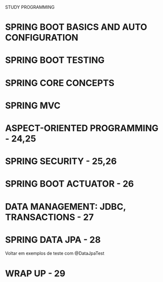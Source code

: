 STUDY PROGRAMMING

# SPRING BOOT BASICS AND AUTO CONFIGURATION

# SPRING BOOT TESTING

# SPRING CORE CONCEPTS

# SPRING MVC

# ASPECT-ORIENTED PROGRAMMING - 24,25

# SPRING SECURITY - 25,26

# SPRING BOOT ACTUATOR - 26

# DATA MANAGEMENT: JDBC, TRANSACTIONS - 27

# SPRING DATA JPA - 28
Voltar em exemplos de teste com @DataJpaTest

# WRAP UP - 29